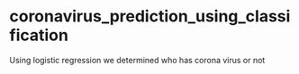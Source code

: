 # coronavirus_prediction_using_classification
Using logistic regression we determined who has corona virus or not 
